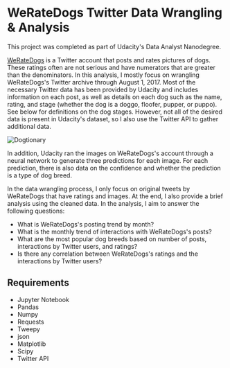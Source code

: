 # WeRateDogs Twitter Data Wrangling & Analysis
This project was completed as part of Udacity's Data Analyst Nanodegree.

[WeRateDogs](https://twitter.com/dog_rates?ref_src=twsrc%5Egoogle%7Ctwcamp%5Eserp%7Ctwgr%5Eauthor) is a Twitter account that posts and rates pictures of dogs. These ratings often are not serious and have numerators that are greater than the denominators. In this analysis, I mostly focus on wrangling WeRateDogs's Twitter archive through August 1, 2017. Most of the necessary Twitter data has been provided by Udacity and includes information on each post, as well as details on each dog such as the name, rating, and stage (whether the dog is a doggo, floofer, pupper, or puppo). See below for definitions on the dog stages. However, not all of the desired data is present in Udacity's dataset, so I also use the Twitter API to gather additional data.

![Dogtionary](/visualizations/dogtionary.png)

In addition, Udacity ran the images on WeRateDogs's account through a neural network to generate three predictions for each image. For each prediction, there is also data on the confidence and whether the prediction is a type of dog breed.

In the data wrangling process, I only focus on original tweets by WeRateDogs that have ratings and images. At the end, I also provide a brief analysis using the cleaned data. In the analysis, I aim to answer the following questions:
- What is WeRateDogs's posting trend by month?
- What is the monthly trend of interactions with WeRateDogs's posts?
- What are the most popular dog breeds based on number of posts, interactions by Twitter users, and ratings?
- Is there any correlation between WeRateDogs's ratings and the interactions by Twitter users?

## Requirements
- Jupyter Notebook
- Pandas
- Numpy
- Requests
- Tweepy
- json
- Matplotlib
- Scipy
- Twitter API



